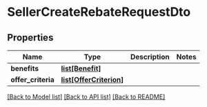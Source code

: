 # SellerCreateRebateRequestDto

## Properties
Name | Type | Description | Notes
------------ | ------------- | ------------- | -------------
**benefits** | [**list[Benefit]**](Benefit.md) |  | 
**offer_criteria** | [**list[OfferCriterion]**](OfferCriterion.md) |  | 

[[Back to Model list]](../README.md#documentation-for-models) [[Back to API list]](../README.md#documentation-for-api-endpoints) [[Back to README]](../README.md)


